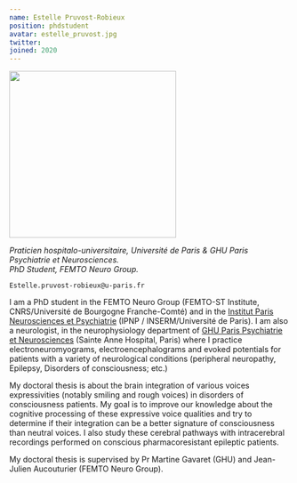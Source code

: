 ```yaml
---
name: Estelle Pruvost-Robieux
position: phdstudent
avatar: estelle_pruvost.jpg
twitter: 
joined: 2020
---
```


<img width="300" src="{{site.baseurl}}/images/people/{{page.avatar}}" data-action="zoom">

_Praticien hospitalo-universitaire, Université de Paris & GHU Paris Psychiatrie et Neurosciences._<br>
_PhD Student, FEMTO Neuro Group._ <br>

<i class="fa fa-envelope-o"></i> `Estelle.pruvost-robieux@u-paris.fr` <br>

I am a PhD student in the FEMTO Neuro Group (FEMTO-ST Institute, CNRS/Université de Bourgogne Franche-Comté) and in the [Institut Paris Neurosciences et Psychiatrie](https://ipnp.paris5.inserm.fr/) (IPNP / INSERM/Université de Paris). I am also a neurologist, in the neurophysiology department of [GHU Paris Psychiatrie et Neurosciences](https://www.ghu-paris.fr/en) (Sainte Anne Hospital, Paris) where I practice electroneuromyograms, electroencephalograms and evoked potentials for patients with a variety of neurological conditions (peripheral neuropathy, Epilepsy, Disorders of consciousness; etc.)

My doctoral thesis is about the brain integration of various voices expressivities (notably smiling and rough voices) in disorders of consciousness patients. My goal is to improve our knowledge about the cognitive processing of these expressive voice qualities and try to determine if their integration can be a better signature of consciousness than neutral voices. I also study these cerebral pathways with intracerebral recordings performed on conscious pharmacoresistant epileptic patients.

My doctoral thesis is supervised by Pr Martine Gavaret (GHU) and Jean-Julien Aucouturier (FEMTO Neuro Group).

<!-- <i class="fa fa-bar-chart-o" /> [Google Scholar](https://scholar.google.com/citations?user=jnST06UAAAAJ) <br>
<i class="fa fa-github" /> [Github](https://github.com/jjau) <br>
<i class="fa fa-twitter" /> [Twitter](https://twitter.com/jjtokyo) <br>-->
